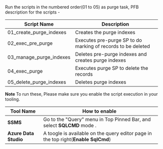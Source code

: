 Run the scripts in the numbered order(01 to 05) as purge task, PFB description for the scripts - 

|Script Name| Description|
|---|---|
01_create_purge_indexes | Creates the purge indexes |
02_exec_pre_purge | Executes pre-purge SP to do marking of records to be deleted |
03_manage_purge_indexes | Deletes pre-purge indexes and creates purge indexes |
04_exec_purge | Executes purge SP to delete the records |
05_delete_purge_indexes | Deletes purge indexes |

**Note** To run these, Please make sure you enable the script execution in your tooling. 

| Tool Name | How to enable| 
|---|---|
| **SSMS** | Go to the "Query" menu in Top Pinned Bar, and select **SQLCMD** mode . |
| **Azure Data Studio** | A toogle is available on the query editor page in the top right(**Enable SqlCmd**) |
